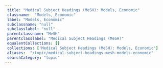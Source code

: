 ```yaml
--- 
 title: "Medical Subject Headings (MeSH): Models, Economic" 
 classname:  "Models,_Economic" 
 label: "Models, Economic" 
 subclassname: "null" 
 subclasslabel: "null" 
 parentclassname: "MeSH" 
 parentclasslabel: "Medical Subject Headings (MeSH)" 
 equalentCollections: [] 
 collections: ['Medical Subject Headings (MeSH): Models, Economic']
 aliases:  "/topic/medical-subject-headings-mesh-models-economic"  
 searchCategory: "topic" 
---
```

